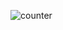 ![counter](https://github.com/Satriadi93/Android-jv-counter/assets/112735827/4e81815b-adab-40e6-ab42-337e4da5d1a9)
